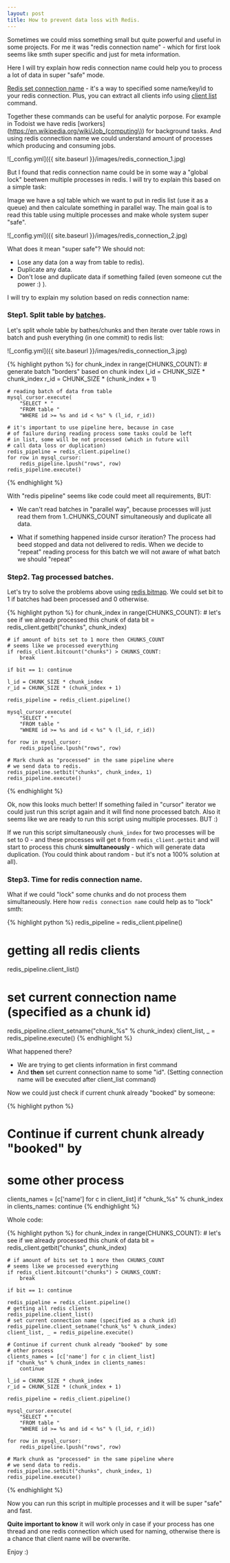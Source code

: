 ```yaml
---
layout: post
title: How to prevent data loss with Redis.
---
```


Sometimes we could miss something small but quite powerful and useful in some projects.
For me it was "redis connection name" - which for first look seems like smth super specific and just for meta information.

Here I will try explain how redis connection name could help you to process a lot of data
in super "safe" mode.

[Redis set connection name](https://redis.io/commands/client-setname) - it's a way to specified some name/key/id to your redis connection. Plus, you can extract all clients info using  [client list](https://redis.io/commands/client-list) command.

Together these commands can be useful for analytic porpose. For example in Todoist we have redis [workers](https://en.wikipedia.org/wiki/Job_(computing\)) for background tasks. And using redis connection name we could understand amount of processes which producing and consuming jobs.

![_config.yml]({{ site.baseurl }}/images/redis_connection_1.jpg)

But I found that redis connection name could be in some way a "global lock" beetwen multiple processes in redis. I will try to explain this based on a simple task:

Image we have a sql table which we want to put in redis list (use it as a queue) and then calculate something in parallel way. The main goal is to read this table using multiple processes and make whole system super "safe".

![_config.yml]({{ site.baseurl }}/images/redis_connection_2.jpg)

What does it mean "super safe"? We should not:

- Lose any data (on a way from table to redis).
- Duplicate any data.
- Don't lose and duplicate data if something failed (even someone cut the power :) ).

I will try to explain my solution based on redis connection name:

### Step1. Split table by [batches](https://en.wikipedia.org/wiki/Batch_processing).

Let's split whole table by bathes/chunks and then iterate over table rows in batch and
push everything (in one commit) to redis list:


![_config.yml]({{ site.baseurl }}/images/redis_connection_3.jpg)



{% highlight python %}
for chunk_index in range(CHUNKS_COUNT):
    # generate batch "borders" based on chunk index
    l_id = CHUNK_SIZE * chunk_index
    r_id = CHUNK_SIZE * (chunk_index + 1)

    # reading batch of data from table
    mysql_cursor.execute(
        "SELECT * "
        "FROM table "
        "WHERE id >= %s and id < %s" % (l_id, r_id))

    # it's important to use pipeline here, because in case
    # of failure during reading process some tasks could be left
    # in list, some will be not processed (which in future will
    # call data loss or duplication)
    redis_pipeline = redis_client.pipeline()
    for row in mysql_cursor:
        redis_pipeline.lpush("rows", row)
    redis_pipeline.execute()
{% endhighlight %}

With "redis pipeline" seems like code could meet all requirements, BUT:

- We can't read batches in "parallel way", because processes will just read them from
1..CHUNKS_COUNT simultaneously and duplicate all data.

- What if something happened inside cursor iteration? The process had beed stopped and
data not delivered to redis. When we decide to "repeat" reading process for this batch we will not aware of what batch we should "repeat"

### Step2. Tag processed batches. 

Let's try to solve the problems above using [redis bitmap](https://redis.io/commands/SETBIT). We could set bit to 1 if batches had been processed and 0 otherwise.

{% highlight python %}
for chunk_index in range(CHUNKS_COUNT):
    # let's see if we already processed this chunk of data
    bit = redis_client.getbit("chunks", chunk_index)

    # if amount of bits set to 1 more then CHUNKS_COUNT 
    # seems like we processed everything
    if redis_client.bitcount("chunks") > CHUNKS_COUNT:
        break

    if bit == 1: continue

    l_id = CHUNK_SIZE * chunk_index
    r_id = CHUNK_SIZE * (chunk_index + 1)

    redis_pipeline = redis_client.pipeline()

    mysql_cursor.execute(
        "SELECT * "
        "FROM table "
        "WHERE id >= %s and id < %s" % (l_id, r_id))

    for row in mysql_cursor:
        redis_pipeline.lpush("rows", row)

    # Mark chunk as "processed" in the same pipeline where
    # we send data to redis.
    redis_pipeline.setbit("chunks", chunk_index, 1)
    redis_pipeline.execute()
{% endhighlight %}


Ok, now this looks much better! If something failed in "cursor" iterator we could 
just run this script again and it will find none processed batch. Also it seems like
we are ready to run this script using multiple processes. BUT :)

If we run this script simultaneously `chunk_index` for two processes will be set to 0 -
and these processes will get `0` from `redis_client.getbit` and will start to process this chunk **simultaneously** - which will generate data duplication. (You could think about random - but it's not a 100% solution at all).

### Step3. Time for redis connection name. 

What if we could "lock" some chunks and do not process them simultaneously. Here how `redis connection name` could help as to "lock" smth:


{% highlight python %}
redis_pipeline = redis_client.pipeline()
# getting all redis clients
redis_pipeline.client_list()
# set current connection name (specified as a chunk id)
redis_pipeline.client_setname("chunk_%s" % chunk_index)
client_list, _ = redis_pipeline.execute()
{% endhighlight %}

What happened there?

- We are trying to get clients information in first command
- And **then** set current connection name to some "id". (Setting connection name will be executed after client_list command)

Now we could just check if current chunk already "booked" by someone:

{% highlight python %}
# Continue if current chunk already "booked" by 
# some other process
clients_names = [c['name'] for c in client_list]
if "chunk_%s" % chunk_index in clients_names:
    continue
{% endhighlight %}

Whole code:

{% highlight python %}
for chunk_index in range(CHUNKS_COUNT):
    # let's see if we already processed this chunk of data
    bit = redis_client.getbit("chunks", chunk_index)

    # if amount of bits set to 1 more then CHUNKS_COUNT 
    # seems like we processed everything
    if redis_client.bitcount("chunks") > CHUNKS_COUNT:
        break

    if bit == 1: continue

    redis_pipeline = redis_client.pipeline()
    # getting all redis clients
    redis_pipeline.client_list()
    # set current connection name (specified as a chunk id)
    redis_pipeline.client_setname("chunk_%s" % chunk_index)
    client_list, _ = redis_pipeline.execute()

    # Continue if current chunk already "booked" by some
    # other process
    clients_names = [c['name'] for c in client_list]
    if "chunk_%s" % chunk_index in clients_names:
        continue

    l_id = CHUNK_SIZE * chunk_index
    r_id = CHUNK_SIZE * (chunk_index + 1)

    redis_pipeline = redis_client.pipeline()

    mysql_cursor.execute(
        "SELECT * "
        "FROM table "
        "WHERE id >= %s and id < %s" % (l_id, r_id))

    for row in mysql_cursor:
        redis_pipeline.lpush("rows", row)

    # Mark chunk as "processed" in the same pipeline where
    # we send data to redis.
    redis_pipeline.setbit("chunks", chunk_index, 1)
    redis_pipeline.execute()
{% endhighlight %}

Now you can run this script in multiple processes and it will be super "safe" and fast. 

**Quite important to know** it will work only in case if your process has one thread and one redis connection which used for naming, otherwise there is a chance that client name will be overwrite.

Enjoy :)